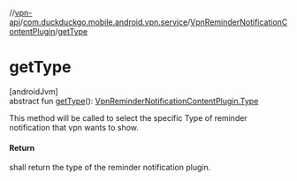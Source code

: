 //[vpn-api](../../../index.md)/[com.duckduckgo.mobile.android.vpn.service](../index.md)/[VpnReminderNotificationContentPlugin](index.md)/[getType](get-type.md)

# getType

[androidJvm]\
abstract fun [getType](get-type.md)(): [VpnReminderNotificationContentPlugin.Type](-type/index.md)

This method will be called to select the specific Type of reminder notification that vpn wants to show.

#### Return

shall return the type of the reminder notification plugin.
